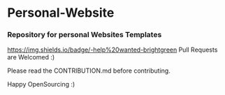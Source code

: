 # Personal-Website
### Repository for personal Websites Templates
https://img.shields.io/badge/-help%20wanted-brightgreen
Pull Requests are Welcomed :)

Please read the CONTRIBUTION.md before contributing.

Happy OpenSourcing :)
